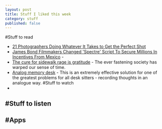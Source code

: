 ```yaml
---
layout: post
title: Stuff I liked this week
category: stuff
published: false
---
```

#Stuff to read 
- [21 Photographers Doing Whatever It Takes to Get the Perfect Shot](https://iso.500px.com/21-photographers-doing-whatever-it-takes-to-get-the-perfect-shot/)  
- [James Bond Filmmakers Changed 'Spectre' Script To Secure Millions In Incentives From Mexico](http://www.ibtimes.com/james-bond-filmmakers-changed-spectre-script-secure-millions-incentives-mexico-report-1847030) -   
- [The cure for sidewalk rage is gratitude](http://prime.nautil.us/issue/22/slow/why-your-brain-hates-slowpokes) - The ever fastening society has warped our sense of time.  
- [Analog memory desk](http://kcamara.com/analog-memory-desk) - This is an extremely effective solution for one of the greatest problems for all desk sitters - recording thoughts in an analogue way.
#Stuff to watch
- 
#Stuff to listen
- 
#Apps
- 